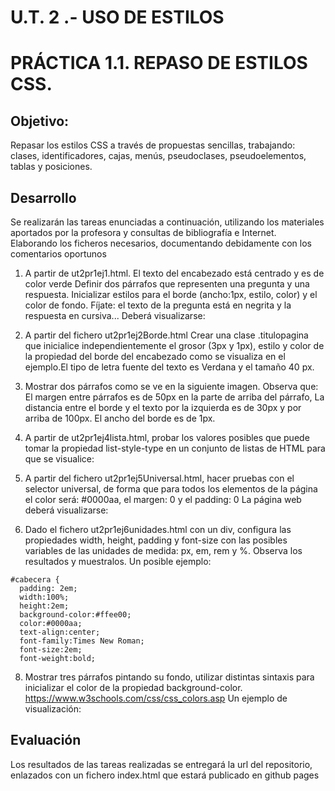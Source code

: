 # U.T. 2 .- USO DE ESTILOS
# PRÁCTICA 1.1. REPASO DE ESTILOS CSS. 

## Objetivo: 

Repasar los estilos CSS a través de propuestas sencillas, trabajando: clases, identificadores, cajas, menús, pseudoclases, pseudoelementos, tablas y posiciones.

## Desarrollo

Se realizarán las tareas enunciadas a continuación, utilizando los materiales aportados por la profesora y consultas de bibliografía e Internet. Elaborando los ficheros necesarios, documentando debidamente con los comentarios oportunos


1.  A partir de ut2pr1ej1.html. 
El texto del encabezado está centrado y es de color verde
Definir dos párrafos que representen una pregunta y una respuesta. Inicializar estilos para el borde (ancho:1px, estilo, color) y  el color de fondo. 
Fíjate: el texto de la pregunta está en negrita y la respuesta en cursiva...
Deberá visualizarse:

2.  A partir del fichero ut2pr1ej2Borde.html Crear una clase .titulopagina que inicialice independientemente el grosor (3px y 1px), estilo y color de la propiedad del borde del encabezado como se visualiza en el ejemplo.El tipo de letra fuente del texto es Verdana y el tamaño 40 px.


3. Mostrar dos párrafos como se ve en la siguiente imagen. Observa que: El margen entre párrafos es de 50px en la parte de arriba del párrafo, La distancia entre el borde y el texto por la izquierda es de 30px y por arriba de 100px. El ancho del borde es de 1px.


4. A partir de ut2pr1ej4lista.html, probar los valores posibles que puede tomar la propiedad list-style-type en un conjunto de listas de HTML para que se visualice:


5. A partir del fichero ut2pr1ej5Universal.html, hacer pruebas con el selector universal, de forma que para todos los elementos de la página el color será: #0000aa, el margen: 0 y el padding: 0
La página web deberá visualizarse:


6. Dado el fichero ut2pr1ej6unidades.html con un div, configura las propiedades width, height, padding y font-size con las posibles variables de las unidades de medida: px, em, rem y %. Observa los resultados y muestralos. Un posible ejemplo:

````
#cabecera {
  padding: 2em;
  width:100%;  
  height:2em;
  background-color:#ffee00;
  color:#0000aa;
  text-align:center;
  font-family:Times New Roman;
  font-size:2em;
  font-weight:bold;
````

8. Mostrar tres párrafos pintando su fondo, utilizar distintas sintaxis para inicializar el color de la propiedad background-color. https://www.w3schools.com/css/css_colors.asp  Un ejemplo de visualización:



## Evaluación

Los resultados de las tareas realizadas se entregará la url del repositorio, enlazados con un fichero index.html que estará publicado en github pages
